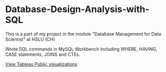 # Database-Design-Analysis-with-SQL
This is a part of my project  in the module "Database Management for Data Scientist" at HSLU (CH)

Wrote SQL commands in MySQL Workbench including WHERE, HAVING, CASE statements, JOINS and CTEs. 

[View Tableau Public visualizations]()
